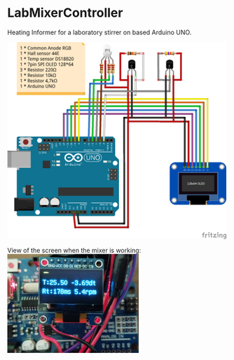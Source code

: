 # LabMixerController

Heating Informer for a laboratory stirrer on based Arduino UNO.

<img src="https://github.com/RomanSereda/LabMixerController/blob/master/Sketch.png" width="500">

View of the screen when the mixer is working:
<img src="https://github.com/RomanSereda/LabMixerController/blob/master/LCDView.jpg" width="300">
